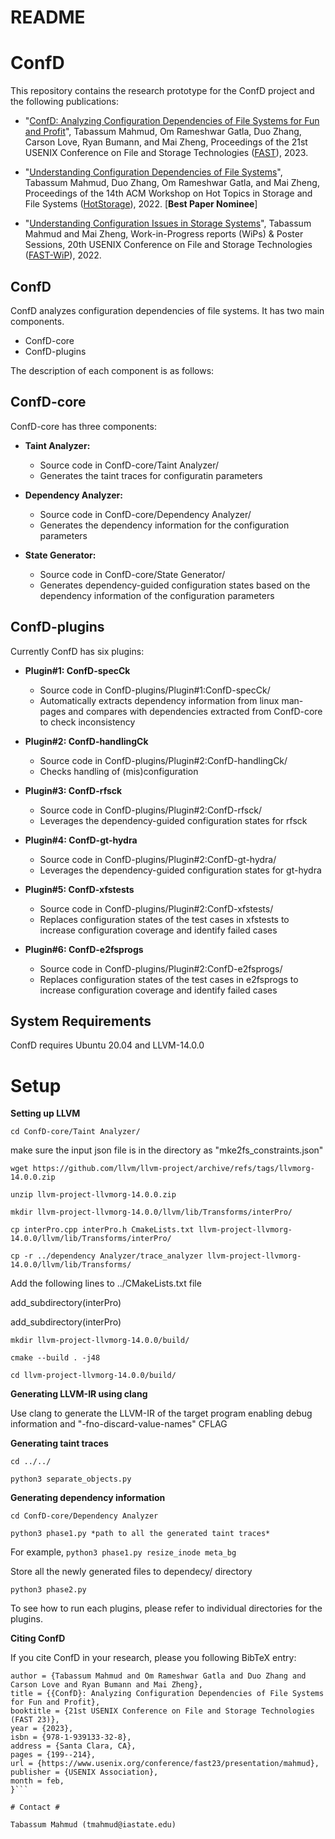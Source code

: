 # README #
# ConfD #

This repository contains the research prototype for the ConfD project and the following publications: 

- "[ConfD: Analyzing Configuration Dependencies of File Systems for Fun and Profit](https://www.usenix.org/system/files/fast23-mahmud.pdf)",
Tabassum Mahmud, Om Rameshwar Gatla, Duo Zhang, Carson Love, Ryan Bumann, and Mai Zheng,
Proceedings of the 21st USENIX Conference on File and Storage Technologies ([FAST](https://www.usenix.org/conference/fast23)), 2023.

- "[Understanding Configuration Dependencies of File Systems](https://dl.acm.org/doi/abs/10.1145/3538643.3539756)",
Tabassum Mahmud, Duo Zhang, Om Rameshwar Gatla, and Mai Zheng, 
Proceedings of the 14th ACM Workshop on Hot Topics in Storage and File Systems ([HotStorage](https://www.hotstorage.org/2022/)), 2022. [**Best Paper Nominee**] 

- "[Understanding Configuration Issues in Storage Systems](https://www.usenix.org/conference/fast22/presentation/mahmud)",
Tabassum Mahmud and Mai Zheng,
Work-in-Progress reports (WiPs) & Poster Sessions, 20th USENIX Conference on File and Storage Technologies ([FAST-WiP](https://www.usenix.org/conference/fast22/wips)), 2022.

## ConfD ##
ConfD analyzes configuration dependencies of file systems. It has two main components.

- ConfD-core
- ConfD-plugins

The description of each component is as follows:

## ConfD-core ##

ConfD-core has three components: 

- **Taint Analyzer:**
  - Source code in ConfD-core/Taint Analyzer/
  - Generates the taint traces for configuratin parameters

- **Dependency Analyzer:**
  - Source code in ConfD-core/Dependency Analyzer/
  - Generates the dependency information for the configuration parameters

- **State Generator:**
  - Source code in ConfD-core/State Generator/
  - Generates dependency-guided configuration states based on the dependency information of the configuration parameters

## ConfD-plugins ##

Currently ConfD has six plugins:

- **Plugin#1: ConfD-specCk**
  - Source code in ConfD-plugins/Plugin#1:ConfD-specCk/
  - Automatically extracts dependency information from linux man-pages and compares with dependencies extracted from ConfD-core to check inconsistency

- **Plugin#2: ConfD-handlingCk**
  - Source code in ConfD-plugins/Plugin#2:ConfD-handlingCk/
  - Checks handling of (mis)configuration
 
- **Plugin#3: ConfD-rfsck**
  - Source code in ConfD-plugins/Plugin#2:ConfD-rfsck/
  - Leverages the dependency-guided configuration states for rfsck
  
- **Plugin#4: ConfD-gt-hydra**
  - Source code in ConfD-plugins/Plugin#2:ConfD-gt-hydra/
  - Leverages the dependency-guided configuration states for gt-hydra
  
- **Plugin#5: ConfD-xfstests**
  - Source code in ConfD-plugins/Plugin#2:ConfD-xfstests/
  - Replaces configuration states of the test cases in xfstests to increase configuration coverage and identify failed cases
  
- **Plugin#6: ConfD-e2fsprogs**
  - Source code in ConfD-plugins/Plugin#2:ConfD-e2fsprogs/
  - Replaces configuration states of the test cases in e2fsprogs to increase configuration coverage and identify failed cases

## System Requirements ##

ConfD requires Ubuntu 20.04 and LLVM-14.0.0

# Setup #

**Setting up LLVM**

```cd ConfD-core/Taint Analyzer/```

make sure the input json file is in the directory as "mke2fs_constraints.json"


```wget https://github.com/llvm/llvm-project/archive/refs/tags/llvmorg-14.0.0.zip```

```unzip llvm-project-llvmorg-14.0.0.zip```

```mkdir llvm-project-llvmorg-14.0.0/llvm/lib/Transforms/interPro/```

```cp interPro.cpp interPro.h CmakeLists.txt llvm-project-llvmorg-14.0.0/llvm/lib/Transforms/interPro/```

```cp -r ../dependency Analyzer/trace_analyzer llvm-project-llvmorg-14.0.0/llvm/lib/Transforms/```

Add the following lines to ../CMakeLists.txt file

  add_subdirectory(interPro)

  add_subdirectory(interPro)

```mkdir llvm-project-llvmorg-14.0.0/build/```

```cmake --build . -j48```

```cd llvm-project-llvmorg-14.0.0/build/```

**Generating LLVM-IR using clang**

  Use clang to generate the LLVM-IR of the target program enabling debug information and "-fno-discard-value-names" CFLAG

**Generating taint traces**

```cd ../../```

```python3 separate_objects.py```

**Generating dependency information**

```cd ConfD-core/Dependency Analyzer```

```python3 phase1.py *path to all the generated taint traces*```

For example, ```python3 phase1.py resize_inode meta_bg```
  
Store all the newly generated files to dependecy/ directory

```python3 phase2.py```

To see how to run each plugins, please refer to individual directories for the plugins.

**Citing ConfD**

If you cite ConfD in your research, please you following BibTeX entry:

```@inproceedings {mahmud2023confd,
author = {Tabassum Mahmud and Om Rameshwar Gatla and Duo Zhang and Carson Love and Ryan Bumann and Mai Zheng},
title = {{ConfD}: Analyzing Configuration Dependencies of File Systems for Fun and Profit},
booktitle = {21st USENIX Conference on File and Storage Technologies (FAST 23)},
year = {2023},
isbn = {978-1-939133-32-8},
address = {Santa Clara, CA},
pages = {199--214},
url = {https://www.usenix.org/conference/fast23/presentation/mahmud},
publisher = {USENIX Association},
month = feb,
}```

# Contact #

Tabassum Mahmud (tmahmud@iastate.edu)





